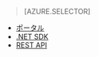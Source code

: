 ﻿> [AZURE.SELECTOR]
- [ポータル](/documentation/articles/media-services-portal-check-job-progress/)
- [.NET SDK](/documentation/articles/media-services-check-job-progress/)
- [REST API](/documentation/articles/media-services-rest-check-job-progress/)
<!--HONumber=47-->
